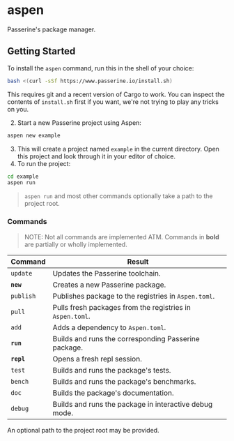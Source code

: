 # aspen
Passerine's package manager.

## Getting Started
To install the `aspen` command, run this in the shell of your choice:

```zsh
bash <(curl -sSf https://www.passerine.io/install.sh)
```

This requires git and a recent version of Cargo to work.
You can inspect the contents of `install.sh` first if you want,
we're not trying to play any tricks on you.

2. Start a new Passerine project using Aspen:
```bash
aspen new example
```
3. This will create a project named `example` in the current directory.
   Open this project and look through it in your editor of choice.
4. To run the project:
```bash
cd example
aspen run
```

> `aspen run` and most other commands optionally take a path to the project root.

### Commands

> NOTE: Not all commands are implemented ATM.
> Commands in **bold** are partially or wholly implemented.

| Command    | Result                                                    |
| ---------- | --------------------------------------------------------- |
| `update`   | Updates the Passerine toolchain.                          |
| **`new`**  | Creates a new Passerine package.                          |
| `publish`  | Publishes package to the registries in `Aspen.toml`.      |
| `pull`     | Pulls fresh packages from the registries in `Aspen.toml`. |
| `add`      | Adds a dependency to `Aspen.toml`.                        |
| **`run`**  | Builds and runs the corresponding Passerine package.      |
| **`repl`** | Opens a fresh repl session.                               |
| `test`     | Builds and runs the package's tests.                      |
| `bench`    | Builds and runs the package's benchmarks.                 |
| `doc`      | Builds the package's documentation.                       |
| `debug`    | Builds and runs the package in interactive debug mode.    |

An optional path to the project root may be provided.
